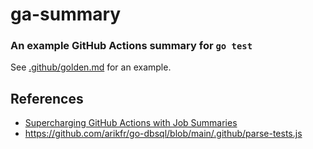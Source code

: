 # ga-summary

### An example GitHub Actions summary for `go test`

See [.github/golden.md](https://github.com/Jimeux/ga-summary/tree/main/.github/golden.md) for an example.

## References

- [Supercharging GitHub Actions with Job Summaries](https://github.blog/2022-05-09-supercharging-github-actions-with-job-summaries/)
- https://github.com/arikfr/go-dbsql/blob/main/.github/parse-tests.js
